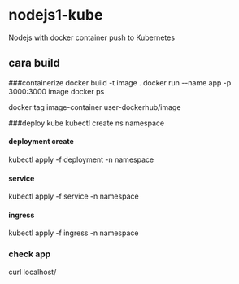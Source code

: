 # nodejs1-kube
Nodejs with docker container push to Kubernetes

## cara build

###containerize
docker build -t image .
docker run --name app -p 3000:3000 image
docker ps

docker tag image-container user-dockerhub/image

###deploy kube
kubectl create ns namespace

#### deployment create
kubectl apply -f deployment -n namespace

#### service 
kubectl apply -f service -n namespace

#### ingress
kubectl apply -f ingress -n namespace

### check app
curl localhost/

